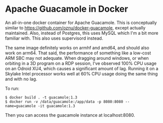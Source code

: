 Apache Guacamole in Docker
==========================

An all-in-one docker container for Apache Guacamole. This is conceptually
similar to https://github.com/oznu/docker-guacamole, except actually
maintained. Also, instead of Postgres, this uses MySQL which I'm a bit more
familiar with. This also uses supervisord instead. 

The same image definitely works on armhf and amd64, and should also work on
arm64. That said, the performance of something like a low-cost ARM SBC may not
adequate. When dragging around windows, or when orbiting in a 3D program on a
RDP session, I've observed 100% CPU usage on an Odroid XU4, which causes
a significant amount of lag. Running it on a Skylake Intel processor works well
at 60% CPU usage doing the same thing and with no lag.

To run:

```
$ docker build . -t guacamole:1.3
$ docker run -v /data/guacamole:/app/data -p 8080:8080 --name=guacamole -it guacamole:1.3
```

Then you can access the guacamole instance at localhost:8080.
